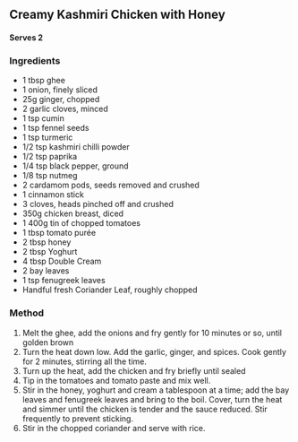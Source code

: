 ## Creamy Kashmiri Chicken with Honey

#### Serves 2

### Ingredients
* 1 tbsp ghee
* 1 onion, finely sliced
* 25g ginger, chopped
* 2 garlic cloves, minced
* 1 tsp cumin
* 1 tsp fennel seeds
* 1 tsp turmeric
* 1/2 tsp kashmiri chilli powder
* 1/2 tsp paprika
* 1/4 tsp black pepper, ground
* 1/8 tsp nutmeg
* 2 cardamom pods, seeds removed and crushed
* 1 cinnamon stick
* 3 cloves, heads pinched off and crushed
* 350g chicken breast, diced
* 1 400g tin of chopped tomatoes
* 1 tbsp tomato purée
* 2 tbsp honey
* 2 tbsp Yoghurt
* 4 tbsp Double Cream
* 2 bay leaves
* 1 tsp fenugreek leaves
* Handful fresh Coriander Leaf, roughly chopped

### Method
1. Melt the ghee, add the onions and fry gently for 10 minutes or so,
	until golden brown
2. Turn the heat down low. Add the garlic, ginger, and spices.
	Cook gently for 2 minutes, stirring all the time.
3. Turn up the heat, add the chicken and fry briefly until sealed
4. Tip in the tomatoes and tomato paste and mix well.
5. Stir in the honey, yoghurt and cream a tablespoon at a time; add the
	bay leaves and fenugreek leaves and bring to the boil. Cover, turn
	the heat and simmer until the chicken is tender and the sauce 
	reduced. Stir frequently to prevent sticking.
6. Stir in the chopped coriander and serve with rice.
